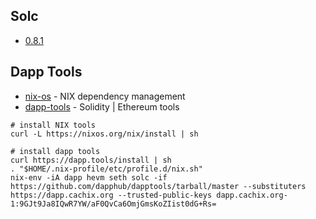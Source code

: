 



## Solc


* [0.8.1](https://github.com/ethereum/solidity/releases)


## Dapp Tools

* [nix-os](https://nixos.org/download.html) - NIX dependency management 
* [dapp-tools](http://dapp.tools) - Solidity | Ethereum tools

```
# install NIX tools
curl -L https://nixos.org/nix/install | sh

# install dapp tools
curl https://dapp.tools/install | sh
. "$HOME/.nix-profile/etc/profile.d/nix.sh"
nix-env -iA dapp hevm seth solc -if https://github.com/dapphub/dapptools/tarball/master --substituters https://dapp.cachix.org --trusted-public-keys dapp.cachix.org-1:9GJt9Ja8IQwR7YW/aF0QvCa6OmjGmsKoZIist0dG+Rs=
```
